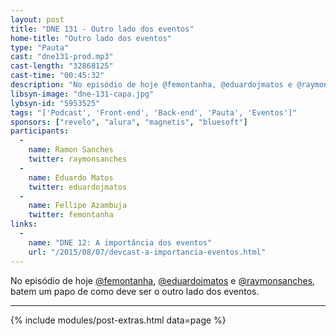 ```yaml
---
layout: post
title: "DNE 131 - Outro lado dos eventos"
home-title: "Outro lado dos eventos"
type: "Pauta"
cast: "dne131-prod.mp3"
cast-length: "32868125"
cast-time: "00:45:32"
description: "No episódio de hoje @femontanha, @eduardojmatos e @raymonsanches, batem um papo de como deve ser o outro lado dos eventos."
libsyn-image: "dne-131-capa.jpg"
lybsyn-id: "5953525"
tags: "['Podcast', 'Front-end', 'Back-end', 'Pauta', 'Eventos']"
sponsors: ["revelo", "alura", "magnetis", "bluesoft"]
participants:
  -
    name: Ramon Sanches
    twitter: raymonsanches
  -
    name: Eduardo Matos
    twitter: eduardojmatos
  -
    name: Fellipe Azambuja
    twitter: femontanha
links:
  -
    name: "DNE 12: A importância dos eventos"
    url: "/2015/08/07/devcast-a-importancia-eventos.html"
---
```


No episódio de hoje [@femontanha](https://twitter.com/femontanha), [@eduardojmatos](https://twitter.com/eduardojmatos) e [@raymonsanches](https://twitter.com/raymonsanches), batem um papo de como deve ser o outro lado dos eventos.

---

{% include modules/post-extras.html data=page %}
